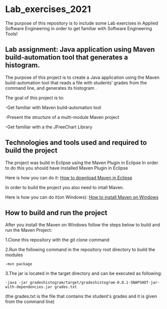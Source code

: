 # Lab_exercises_2021

The purpose of this repository is to include some Lab exercises in Applied Software Engineering in order to get familiar with Software Engineering Tools!
 

## Lab assignment: Java application using Maven build-automation tool that generates a histogram.

The purpose of this project is to create a Java application using the Maven build-automation tool that reads a file with students’ grades from the command line, and generates its histogram .

The goal of this project is to:

-Get familiar with Maven build-automation tool

-Present the structure of a multi-module Maven project

-Get familiar with a the JFreeChart Library

## Technologies and tools used and required to build the project

The project was build in Eclipse using the Maven Plugin in Eclipse
In order to do this you should have installed Maven Plugin in Eclipse

Here is how you can do it: [How to download Maven in Eclipse](https://hiplab.mc.vanderbilt.edu/projects/soempi/eclipse_m2e_install.html)

In order to build the project you also need to intall Maven.

Here is how you can do it(on Windows): [How to install Maven on Windows](https://mkyong.com/maven/how-to-install-maven-in-windows/)


## How to build and run the project

After you install the Maven on Windows follow the steps below to build and run the Maven Project:

1.Clone this repository with the git clone command

2.Run the following command in the repository root directory to build the modules

	-mvn package

3.The jar is located in the target directory and can be executed as following:

	-java -jar gradeshistogram/target/gradeshistogram-0.0.1-SNAPSHOT-jar-with-dependencies.jar grades.txt

(the grades.txt is the file that contains the student's grades and it is given from the command line)





